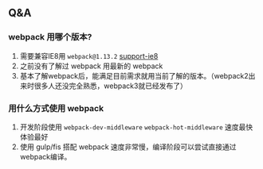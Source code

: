 ## Q&A

### webpack 用哪个版本?

1. 需要兼容IE8用 `webpack@1.13.2`  [support-ie8](https://github.com/fast-flow/support-ie8)
2. 之前没有了解过 webpack 用最新的 webpack
3. 基本了解webpack后，能满足目前需求就用当前了解的版本。（webpack2出来时很多人还没完全熟悉，webpack3就已经发布了）

### 用什么方式使用 webpack

1. 开发阶段使用 `webpack-dev-middleware` `webpack-hot-middleware` 速度最快体验最好
2. 使用 gulp/fis 搭配 webpack 速度非常慢，编译阶段可以尝试直接通过webpack编译。
